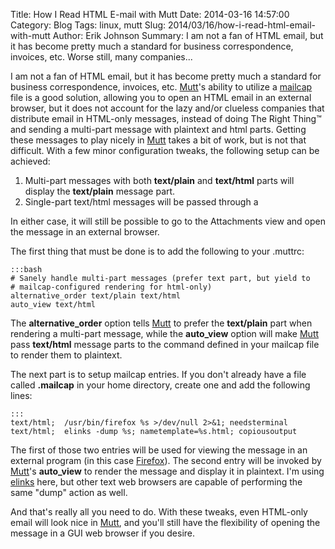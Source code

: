 Title: How I Read HTML E-mail with Mutt
Date: 2014-03-16 14:57:00
Category: Blog
Tags: linux, mutt
Slug: 2014/03/16/how-i-read-html-email-with-mutt
Author: Erik Johnson
Summary: I am not a fan of HTML email, but it has become pretty much a standard for business correspondence, invoices, etc. Worse still, many companies...

I am not a fan of HTML email, but it has become pretty much a standard for
business correspondence, invoices, etc. [Mutt](http://www.mutt.org)'s ability
to utilize a
[mailcap](https://www.gnu.org/software/emacs/manual/html_node/emacs-mime/mailcap.html)
file is a good solution, allowing you to open an HTML email in an external
browser, but it does not account for the lazy and/or clueless companies that
distribute email in HTML-only messages, instead of doing The Right Thing™ and
sending a multi-part message with plaintext and html parts. Getting these
messages to play nicely in [Mutt](http://www.mutt.org) takes a bit of work, but
is not that difficult. With a few minor configuration tweaks, the following
setup can be achieved:

1. Multi-part messages with both **text/plain** and **text/html** parts will
   display the **text/plain** message part.
2. Single-part text/html messages will be passed through a

In either case, it will still be possible to go to the Attachments view and
open the message in an external browser.


The first thing that must be done is to add the following to your .muttrc:

    :::bash
    # Sanely handle multi-part messages (prefer text part, but yield to
    # mailcap-configured rendering for html-only)
    alternative_order text/plain text/html
    auto_view text/html

The **alternative\_order** option tells [Mutt](http://www.mutt.org) to prefer
the **text/plain** part when rendering a multi-part message, while the
**auto\_view** option will make [Mutt](http://www.mutt.org) pass **text/html**
message parts to the command defined in your mailcap file to render them to
plaintext.


The next part is to setup mailcap entries. If you don't already have a file
called **.mailcap** in your home directory, create one and add the following
lines:

    :::
    text/html;  /usr/bin/firefox %s >/dev/null 2>&1; needsterminal
    text/html;  elinks -dump %s; nametemplate=%s.html; copiousoutput

The first of those two entries will be used for viewing the message in an
external program (in this case [Firefox](http://www.firefox.com)). The second
entry will be invoked by [Mutt](http://www.mutt.org)'s **auto\_view** to render
the message and display it in plaintext. I'm using
[elinks](http://elinks.or.cz/index.html) here, but other text web browsers are
capable of performing the same "dump" action as well.


And that's really all you need to do. With these tweaks, even HTML-only email
will look nice in [Mutt](http://www.mutt.org), and you'll still have the
flexibility of opening the message in a GUI web browser if you desire.
